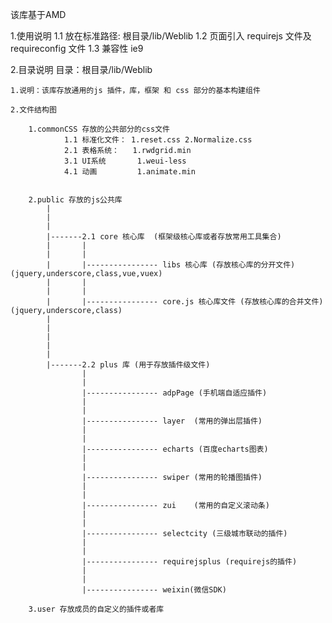 该库基于AMD

1.使用说明
    1.1 放在标准路径: 根目录/lib/Weblib
    1.2 页面引入 requirejs 文件及 requireconfig 文件
    1.3 兼容性 ie9

2.目录说明
    目录：根目录/lib/Weblib

	1.说明：该库存放通用的js 插件，库，框架 和 css 部分的基本构建组件

	2.文件结构图

		1.commonCSS 存放的公共部分的css文件
				1.1 标准化文件： 1.reset.css 2.Normalize.css
 				2.1 表格系统：   1.rwdgrid.min
 				3.1 UI系统       1.weui-less
 				4.1 动画         1.animate.min


 		2.public 存放的js公共库	
 			|
 			|
 			|
 			|-------2.1 core 核心库  (框架级核心库或者存放常用工具集合)
 			|		|		
 			|		|
 			|		|---------------- libs 核心库 (存放核心库的分开文件) (jquery,underscore,class,vue,vuex)
 			|		|
 			|		|
 			|		|---------------- core.js 核心库文件 (存放核心库的合并文件)(jquery,underscore,class)
 			|
 			|
 			|
 			|
 			|
 			|-------2.2 plus 库 (用于存放插件级文件)
 			        |
 			        |
 			        |---------------- adpPage (手机端自适应插件)
 			        |
 			        |
 			        |---------------- layer  (常用的弹出层插件)
 			        |
 			        |
 			        |---------------- echarts (百度echarts图表)
 			        |
 			        |
 			        |---------------- swiper (常用的轮播图插件)
 			        |
 			        |
 			        |---------------- zui	 (常用的自定义滚动条)
 			        |
 			        |
 			        |---------------- selectcity (三级城市联动的插件)
 			        |
 			        |
 			        |---------------- requirejsplus (requirejs的插件)
 			        |
 			        |
 			        |---------------- weixin(微信SDK)

 		3.user 存放成员的自定义的插件或者库


 		        